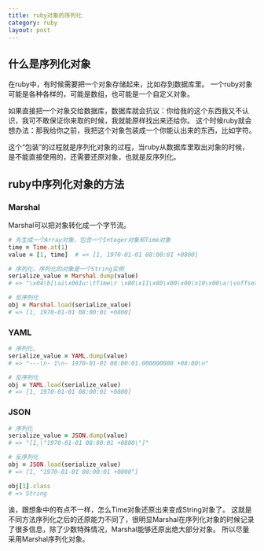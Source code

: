 ```yaml
---
title: ruby对象的序列化
category: ruby
layout: post
---
```


## 什么是序列化对象

在ruby中，有时候需要把一个对象存储起来，比如存到数据库里。
一个ruby对象可能是各种各样的，可能是数组，也可能是一个自定义对象。

如果直接把一个对象交给数据库，数据库就会抗议：你给我的这个东西我又不认识，我可不敢保证你来取的时候，我就能原样找出来还给你。
这个时候ruby就会想办法：那我给你之前，我把这个对象包装成一个你能认出来的东西，比如字符。

这个“包装”的过程就是序列化对象的过程，当ruby从数据库里取出对象的时候，是不能直接使用的，还需要还原对象，也就是反序列化。

## ruby中序列化对象的方法

### Marshal

Marshal可以把对象转化成一个字节流。

```ruby
# 先生成一个Array对象，包含一个Integer对象和Time对象
time = Time.at(1)
value = [1, time]  # => [1, 1970-01-01 08:00:01 +0800]
```

```ruby
# 序列化，序列化的对象是一个String实例
serialize_value = Marshal.dump(value)  
# => "\x04\b[\ai\x06Iu:\tTime\r \x80\x11\x80\x00\x00\x10\x00\a:\voffseti\x02\x80p:\tzoneI\"\bCST\x06:\x06ET"

# 反序列化
obj = Marshal.load(serialize_value)
# => [1, 1970-01-01 08:00:01 +0800]
```

### YAML

```ruby
# 序列化，
serialize_value = YAML.dump(value)  
# => "---\n- 1\n- 1970-01-01 08:00:01.000000000 +08:00\n"

# 反序列化
obj = YAML.load(serialize_value)
# => [1, 1970-01-01 08:00:01 +0800]
```

### JSON

```ruby
# 序列化
serialize_value = JSON.dump(value)  
# => "[1,\"1970-01-01 08:00:01 +0800\"]"

# 反序列化
obj = JSON.load(serialize_value)
# => [1, "1970-01-01 08:00:01 +0800"]

obj[1].class
# => String
```

诶，跟想象中的有点不一样，怎么Time对象还原出来变成String对象了。
这就是不同方法序列化之后的还原能力不同了，很明显Marshal在序列化对象的时候记录了很多信息，除了少数特殊情况，Marshal能够还原出绝大部分对象。
所以尽量采用Marshal序列化对象。
